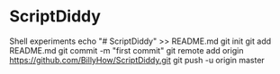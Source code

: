 # ScriptDiddy
Shell experiments
echo "# ScriptDiddy" >> README.md
git init
git add README.md
git commit -m "first commit"
git remote add origin https://github.com/BillyHow/ScriptDiddy.git
git push -u origin master
